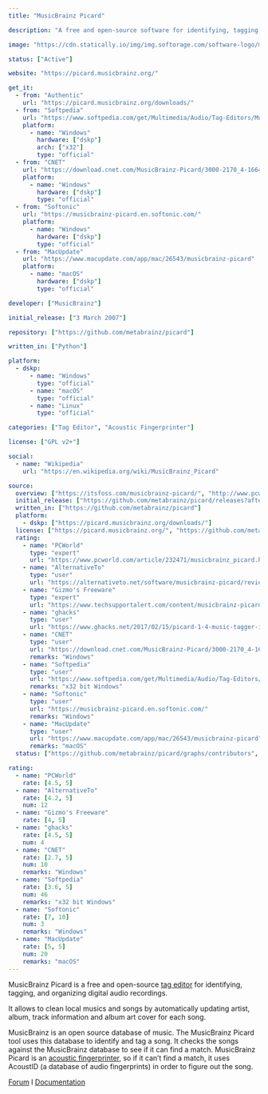 ```yaml
---
title: "MusicBrainz Picard"

description: "A free and open-source software for identifying, tagging, and organizing digital audio recordings"

image: "https://cdn.statically.io/img/img.softorage.com/software-logo/musicbrainz-picard.png?h=80"

status: ["Active"]

website: "https://picard.musicbrainz.org/"

get_it:
  - from: "Authentic"
    url: "https://picard.musicbrainz.org/downloads/"
  - from: "Softpedia"
    url: "https://www.softpedia.com/get/Multimedia/Audio/Tag-Editors/MusicBrainz-Picard.shtml"
    platform:
      - name: "Windows"
        hardware: ["dskp"]
        arch: ["x32"]
        type: "official"
  - from: "CNET"
    url: "https://download.cnet.com/MusicBrainz-Picard/3000-2170_4-166444.html"
    platform:
      - name: "Windows"
        hardware: ["dskp"]
        type: "official"
  - from: "Softonic"
    url: "https://musicbrainz-picard.en.softonic.com/"
    platform:
      - name: "Windows"
        hardware: ["dskp"]
        type: "official"
  - from: "MacUpdate"
    url: "https://www.macupdate.com/app/mac/26543/musicbrainz-picard"
    platform:
      - name: "macOS"
        hardware: ["dskp"]
        type: "official"

developer: ["MusicBrainz"]

initial_release: ["3 March 2007"]

repository: ["https://github.com/metabrainz/picard"]

written_in: ["Python"]

platform:
  - dskp:
      - name: "Windows"
        type: "official"
      - name: "macOS"
        type: "official"
      - name: "Linux"
        type: "official"

categories: ["Tag Editor", "Acoustic Fingerprinter"]

license: ["GPL v2+"]

social:
  - name: "Wikipedia"
    url: "https://en.wikipedia.org/wiki/MusicBrainz_Picard"

source:
  overview: ["https://itsfoss.com/musicbrainz-picard/", "http://www.pcworld.com/article/232471/musicbrainz_picard.html", "https://picard.musicbrainz.org/"]
  initial_release: ["https://github.com/metabrainz/picard/releases?after=release-0.9.0alpha4"]
  written_in: ["https://github.com/metabrainz/picard"]
  platform:
    - dskp: ["https://picard.musicbrainz.org/downloads/"]
  license: ["https://picard.musicbrainz.org/", "https://github.com/metabrainz/picard/blob/master/COPYING.txt"]
  rating:
    - name: "PCWorld"
      type: "expert"
      url: "https://www.pcworld.com/article/232471/musicbrainz_picard.html"
    - name: "AlternativeTo"
      type: "user"
      url: "https://alternativeto.net/software/musicbrainz-picard/reviews/"
    - name: "Gizmo's Freeware"
      type: "expert"
      url: "https://www.techsupportalert.com/content/musicbrainz-picard.htm-0"
    - name: "ghacks"
      type: "user"
      url: "https://www.ghacks.net/2017/02/15/picard-1-4-music-tagger-is-out/"
    - name: "CNET"
      type: "user"
      url: "https://download.cnet.com/MusicBrainz-Picard/3000-2170_4-166444.html"
      remarks: "Windows"
    - name: "Softpedia"
      type: "user"
      url: "https://www.softpedia.com/get/Multimedia/Audio/Tag-Editors/MusicBrainz-Picard.shtml"
      remarks: "x32 bit Windows"
    - name: "Softonic"
      type: "user"
      url: "https://musicbrainz-picard.en.softonic.com/"
      remarks: "Windows"
    - name: "MacUpdate"
      type: "user"
      url: "https://www.macupdate.com/app/mac/26543/musicbrainz-picard"
      remarks: "macOS"
  status: ["https://github.com/metabrainz/picard/graphs/contributors", "https://community.metabrainz.org/c/picard"]

rating:
  - name: "PCWorld"
    rate: [4.5, 5]
  - name: "AlternativeTo"
    rate: [4.2, 5]
    num: 12
  - name: "Gizmo's Freeware"
    rate: [4, 5]
  - name: "ghacks"
    rate: [4.5, 5]
    num: 4
  - name: "CNET"
    rate: [2.7, 5]
    num: 10
    remarks: "Windows"
  - name: "Softpedia"
    rate: [3.6, 5]
    num: 46
    remarks: "x32 bit Windows"
  - name: "Softonic"
    rate: [7, 10]
    num: 3
    remarks: "Windows"
  - name: "MacUpdate"
    rate: [5, 5]
    num: 20
    remarks: "macOS"
---
```

  MusicBrainz Picard is a free and open-source [tag editor](/categories/tag-editor) for identifying, tagging, and organizing digital audio recordings.
  
  It allows to clean local musics and songs by automatically updating artist, album, track information and album art cover for each song.
  
  MusicBrainz is an open source database of music. The MusicBrainz Picard tool uses this database to identify and tag a song. It checks the songs against the MusicBrainz database to see if it can find a match. MusicBrainz Picard is an [acoustic fingerprinter](/categories/acoustic-fingerprinter), so if it can’t find a match, it uses AcoustID (a database of audio fingerprints) in order to figure out the song.
  
  [Forum](https://community.metabrainz.org/c/picard) I [Documentation](https://picard.musicbrainz.org/docs/)
  

